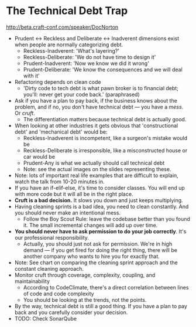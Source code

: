 # The Technical Debt Trap

http://beta.craft-conf.com/speaker/DocNorton

- Prudent <-> Reckless and Deliberate <-> Inadverent dimensions exist when
  people are normally categorizing debt.
  - Reckless-Inadverent: 'What's layering?'
  - Reckless-Deliberate: 'We do not have time to design it'
  - Prudent-Inadverent: 'Now we know we did it wrong'
  - Prudent-Deliberate: 'We know the consequences and we will deal with it'
- Refactoring depends on clean code
  - 'Dirty code to tech debt is what pawn broker is to financial debt; you'll:
    never get your code back.' (paraphrased)
- Ask if you have a plan to pay back, if the business knows about the problem,
  and if no, you don't have technical debt — you have a *mess*. Or *cruft*.
  - The differentiation matters because technical debt is actually good.
- When looking at other industries it gets obvious that 'constructional
  debt' and 'mechanical debt' would be:
  - Reckless-Inadverent is incompetent, like a surgeon's mistake would be
  - Reckless-Deliberate is irresponsible, like a misconstructed house or
    car would be
  - Prudent-Any is what we actually should call technical debt
  - Note: see the actual images on the slides representing these.
- Note: lots of important real life examples that are difficult to explain,
  watch the talk from 10-20 minutes in.
- If you have an if-elif-else, it's time to consider classes. You will end up
  with more code but it will all be in the right place.
- **Cruft is a bad decision.** It slows you down and just keeps multiplying.
- Having cleaning sprints is a bad idea, you need to clean constantly. And you
  should never make an intentional mess.
  - Follow the Boy Scout Rule: leave the codebase better than you found it.
    The small incremental changes will add up over time.
- **You should never have to ask permission to do your job correctly**. It's
  our professional responsibility.
  - Actually, you should just not ask for permission. We're in high demand —
    if you get fired for doing the right thing, there will be another
    company who wants to hire you for exactly that.
- Note: See chart on comparing the cleaning sprint approach and the constant
  cleaning approach.
- Monitor cruft through coverage, complexity, coupling, and maintainability
  - According to CodeClimate, there's a direct correlation between lines of
    code and code complexity
  - You should be looking at the trends, not the points.
- By the way, technical debt is still a good thing. If you have a plan to pay
  back and you carefully consider your decision.
- TODO: Check SonarQube

